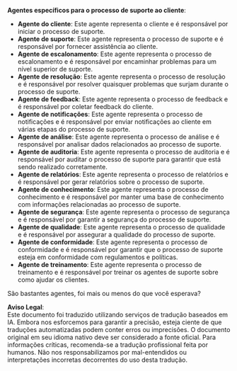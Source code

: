 **Agentes específicos para o processo de suporte ao cliente**:

- **Agente do cliente**: Este agente representa o cliente e é responsável por iniciar o processo de suporte.
- **Agente de suporte**: Este agente representa o processo de suporte e é responsável por fornecer assistência ao cliente.
- **Agente de escalonamento**: Este agente representa o processo de escalonamento e é responsável por encaminhar problemas para um nível superior de suporte.
- **Agente de resolução**: Este agente representa o processo de resolução e é responsável por resolver quaisquer problemas que surjam durante o processo de suporte.
- **Agente de feedback**: Este agente representa o processo de feedback e é responsável por coletar feedback do cliente.
- **Agente de notificações**: Este agente representa o processo de notificações e é responsável por enviar notificações ao cliente em várias etapas do processo de suporte.
- **Agente de análise**: Este agente representa o processo de análise e é responsável por analisar dados relacionados ao processo de suporte.
- **Agente de auditoria**: Este agente representa o processo de auditoria e é responsável por auditar o processo de suporte para garantir que está sendo realizado corretamente.
- **Agente de relatórios**: Este agente representa o processo de relatórios e é responsável por gerar relatórios sobre o processo de suporte.
- **Agente de conhecimento**: Este agente representa o processo de conhecimento e é responsável por manter uma base de conhecimento com informações relacionadas ao processo de suporte.
- **Agente de segurança**: Este agente representa o processo de segurança e é responsável por garantir a segurança do processo de suporte.
- **Agente de qualidade**: Este agente representa o processo de qualidade e é responsável por assegurar a qualidade do processo de suporte.
- **Agente de conformidade**: Este agente representa o processo de conformidade e é responsável por garantir que o processo de suporte esteja em conformidade com regulamentos e políticas.
- **Agente de treinamento**: Este agente representa o processo de treinamento e é responsável por treinar os agentes de suporte sobre como ajudar os clientes.

São bastantes agentes, foi mais ou menos do que você esperava?

**Aviso Legal**:  
Este documento foi traduzido utilizando serviços de tradução baseados em IA. Embora nos esforcemos para garantir a precisão, esteja ciente de que traduções automatizadas podem conter erros ou imprecisões. O documento original em seu idioma nativo deve ser considerado a fonte oficial. Para informações críticas, recomenda-se a tradução profissional feita por humanos. Não nos responsabilizamos por mal-entendidos ou interpretações incorretas decorrentes do uso desta tradução.
